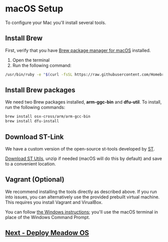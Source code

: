 # macOS Setup

To configure your Mac you'll install several tools.

## Install Brew
First, verify that you have [Brew package manager for macOS](https://brew.sh) installed.

 1. Open the terminal
 1. Run the following command:
   
   ```bash
   /usr/bin/ruby -e "$(curl -fsSL https://raw.githubusercontent.com/Homebrew/install/master/install)"
   ```

## Install Brew packages

We need two Brew packages installed, **arm-ggc-bin** and **dfu-util**. To install, run the following commands:

```bash
brew install osx-cross/arm/arm-gcc-bin
brew install dfu-install
```

## Download ST-Link

We have a custom version of the open-source st-tools developed by [ST](https://www.st.com).

[Download ST Utils](http://downloads.wildernesslabs.co/Meadow_Beta/STLink.zip), unzip if needed (macOS will do this by default) and save to a convenient location.

## Vagrant (Optional)

We recommend installing the tools directly as described above. If you run into issues, you can alternatively use the provided prebuilt virtual machine. This requires you install Vagrant and VirualBox.

You can follow [the Windows instructions](/guides/Getting_Started/Setup/Windows/index.html); you'll use the macOS terminal in place of the Windows Command Prompt.

## [Next - Deploy Meadow OS](/guides/Getting_Started/Deploying_Meadow/index.html)